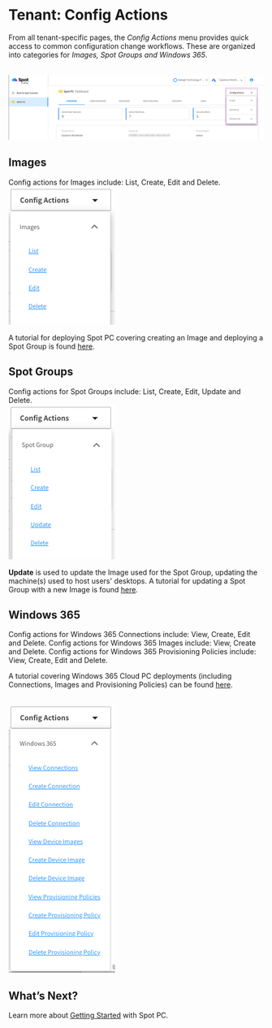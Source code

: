 <meta name="robots" content="noindex">

# Tenant: Config Actions
From all tenant-specific pages, the _Config Actions_ menu provides quick access to common configuration change workflows. These are organized into categories for _Images, Spot Groups and Windows 365_.

<br><a href="https://docs.spot.io/spot-pc/_media/features-spot-pc-console-tenant-config-actions-01.png" target="_blank"><img src="/spot-pc/_media/features-spot-pc-console-tenant-config-actions-01.png" alt="Click to Enlarge" width="1000"> </a>

## Images
Config actions for Images include: List, Create, Edit and Delete.
<br><a href="https://docs.spot.io/spot-pc/_media/features-spot-pc-console-tenant-config-actions-02.png" target="_blank"><img src="/spot-pc/_media/features-spot-pc-console-tenant-config-actions-02.png" alt="Click to Enlarge"> </a>

A tutorial for deploying Spot PC covering creating an Image and deploying a Spot Group is found [here](spot-pc/tutorials/deploy-spot-pc).

## Spot Groups
Config actions for Spot Groups include: List, Create, Edit, Update and Delete.
<br><a href="https://docs.spot.io/spot-pc/_media/features-spot-pc-console-tenant-config-actions-03.png" target="_blank"><img src="/spot-pc/_media/features-spot-pc-console-tenant-config-actions-03.png" alt="Click to Enlarge"> </a>

**Update** is used to update the Image used for the Spot Group, updating the machine(s) used to host users' desktops. A tutorial for updating a Spot Group with a new Image is found [here](spot-pc/tutorials/deploy-image-update).

## Windows 365
Config actions for Windows 365 Connections include: View, Create, Edit and Delete.
Config actions for Windows 365 Images include: View, Create and Delete.
Config actions for Windows 365 Provisioning Policies include: View, Create, Edit and Delete.

A tutorial covering Windows 365 Cloud PC deployments (including Connections, Images and Provisioning Policies) can be found [here](spot-pc/tutorials/deploy-windows-365-cloud-pc).

<br><a href="https://docs.spot.io/spot-pc/_media/features-spot-pc-console-tenant-config-actions-04.png" target="_blank"><img src="/spot-pc/_media/features-spot-pc-console-tenant-config-actions-04.png" alt="Click to Enlarge"> </a>

## What’s Next?

Learn more about [Getting Started](spot-pc/getting-started/) with Spot PC.

